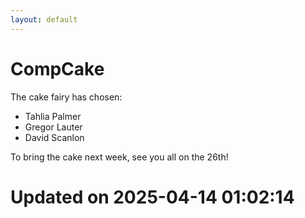```yaml
---
layout: default
---
```


#  CompCake

The cake fairy has chosen:
  -  Tahlia Palmer
  -  Gregor Lauter
  -  David Scanlon

To bring the cake next week, see you all on the 26th!


# Updated on 2025-04-14 01:02:14
